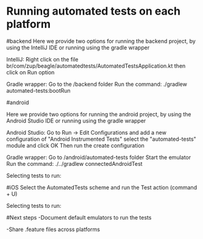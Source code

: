 # Running automated tests on each platform

#backend
Here we provide two options for running the backend project, by using the IntelliJ IDE or running using the gradle wrapper
	
IntelliJ:
	Right click on the file br/com/zup/beagle/automatedtests/AutomatedTestsApplication.kt then click on Run option
	
Gradle wrapper:
	Go to the /backend folder
	Run the command: ./gradlew automated-tests:bootRun


#android
	
Here we provide two options for running the android project, by using the Android Studio IDE or running using the gradle wrapper
	
Android Studio:
		Go to Run -> Edit Configurations and add a new configuration of "Android Instrumented Tests"
		select the "automated-tests" module and click OK		Then run the create configuration
			
Gradle wrapper:
		Go to /android/automated-tests folder
		Start the emulator
		Run the command: ./../gradlew connectedAndroidTest
	
Selecting tests to run:
	
	
#iOS
Select the AutomatedTests scheme and run the Test action (command + U)

Selecting tests to run:

#Next steps
-Document default emulators to run the tests

-Share .feature files across platforms

